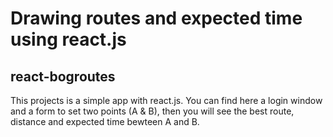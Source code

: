 # Drawing routes and expected time using react.js
## react-bogroutes

This projects is a simple app with react.js. 
You can find here a login window and a form to set two points (A & B), then you will see the best route, distance and expected time bewteen A and B.
